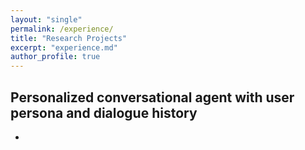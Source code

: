 ```yaml
---
layout: "single"
permalink: /experience/
title: "Research Projects"
excerpt: "experience.md"
author_profile: true
---
```



## Personalized conversational agent with user persona and dialogue history

- 
